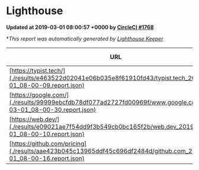 
# Lighthouse

**Updated at 2019-03-01 08:00:57 +0000 by [CircleCI #1768](https://circleci.com/gh/ItinerisLtd/lighthouse-keeper-example/1768)**

**This report was automatically generated by [Lighthouse Keeper](https://github.com/itinerisltd/lighthouse-keeper)*

| URL | Performance | Accessibility | Best Practices | SEO | PWA | Updated At |
| --- | --- | --- | --- | --- | --- | --- |
| [https://typist.tech/](./results/e463522d02041e06b035e8f61910fd43/typist.tech_2019-03-01_08-00-09.report.json) | 1 |  |  |  |  | 2019-03-01T08:00:09.006Z |
| [https://google.com/](./results/99999ebcfdb78df077ad2727fd00969f/www.google.com_2019-03-01_08-00-30.report.json) | 0.93 | 0.71 | 0.93 | 0.8 | 0.58 | 2019-03-01T08:00:30.127Z |
| [https://web.dev/](./results/e09021ae7f54dd9f3b549cb0bc165f2b/web.dev_2019-03-01_08-00-10.report.json) | 0.96 | 0.93 | 1 | 0.91 | 1 | 2019-03-01T08:00:10.547Z |
| [https://github.com/pricing](./results/aae423b045c13965ddf45c696df2484d/github.com_2019-03-01_08-00-16.report.json) | 0.8 | 0.89 | 0.93 | 0.9 | 0.58 | 2019-03-01T08:00:16.031Z |
